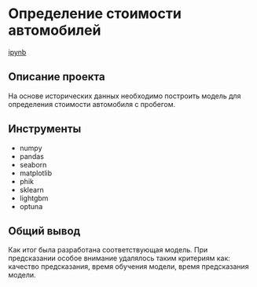 # Определение стоимости автомобилей

[ipynb](https://github.com/AlexBu99/Portfolio/blob/main/%D0%9E%D0%BF%D1%80%D0%B5%D0%B4%D0%B5%D0%BB%D0%B5%D0%BD%D0%B8%D0%B5%20%D1%81%D1%82%D0%BE%D0%B8%D0%BC%D0%BE%D1%81%D1%82%D0%B8%20%D0%B0%D0%B2%D1%82%D0%BE%D0%BC%D0%BE%D0%B1%D0%B8%D0%BB%D0%B5%D0%B9/%D0%9E%D0%BF%D1%80%D0%B5%D0%B4%D0%B5%D0%BB%D0%B5%D0%BD%D0%B8%D0%B5%20%D1%81%D1%82%D0%BE%D0%B8%D0%BC%D0%BE%D1%81%D1%82%D0%B8%20%D0%B0%D0%B2%D1%82%D0%BE%D0%BC%D0%BE%D0%B1%D0%B8%D0%BB%D0%B5%D0%B9.ipynb)

## Описание проекта

На основе исторических данных необходимо построить модель для определения стоимости автомобиля с пробегом.

## Инструменты

- numpy 
- pandas 
- seaborn
- matplotlib
- phik
- sklearn
- lightgbm
- optuna

## Общий вывод

Как итог была разработана соответствующая модель. При предсказании особое внимание удалялось таким критериям как: качество предсказания, время обучения модели, время предсказания модели.

